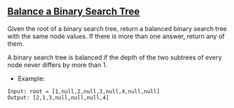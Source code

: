 ## [Balance a Binary Search Tree](https://leetcode.com/problems/balance-a-binary-search-tree/description/)

Given the root of a binary search tree, return a balanced binary search tree with the same node values. If there is more than one answer, return any of them.

A binary search tree is balanced if the depth of the two subtrees of every node never differs by more than 1.


- Example:
```
Input: root = [1,null,2,null,3,null,4,null,null]
Output: [2,1,3,null,null,null,4]
```
